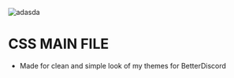   ![adasda](https://user-images.githubusercontent.com/74238246/200599627-567d81db-e899-4ab3-bd39-9ea8faf1d55c.png)
# CSS MAIN FILE 
- Made for clean and simple look of my themes for BetterDiscord
